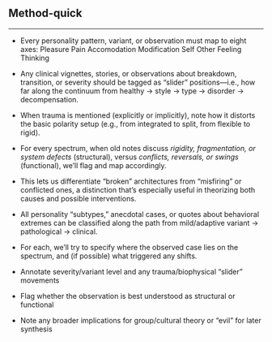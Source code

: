 ## Method-quick
---
* Every personality pattern, variant, or observation must map to eight axes: 
	Pleasure 
	Pain 
	Accomodation 
	Modification 
	Self 
	Other 
	Feeling 
	Thinking

* Any clinical vignettes, stories, or observations about breakdown, transition, or severity should be tagged as “slider” positions—i.e., how far along the continuum from healthy → style → type → disorder → decompensation.
* When trauma is mentioned (explicitly or implicitly), note how it distorts the basic polarity setup (e.g., from integrated to split, from flexible to rigid).

* For every spectrum, when old notes discuss *rigidity, fragmentation, or system defects* (structural), versus *conflicts, reversals, or swings* (functional), we’ll flag and map accordingly.
* This lets us differentiate “broken” architectures from “misfiring” or conflicted ones, a distinction that’s especially useful in theorizing both causes and possible interventions.

* All personality “subtypes,” anecdotal cases, or quotes about behavioral extremes can be classified along the path from mild/adaptive variant → pathological → clinical.
* For each, we’ll try to specify where the observed case lies on the spectrum, and (if possible) what triggered any shifts.
* Annotate severity/variant level and any trauma/biophysical “slider” movements
* Flag whether the observation is best understood as structural or functional
* Note any broader implications for group/cultural theory or “evil” for later synthesis


